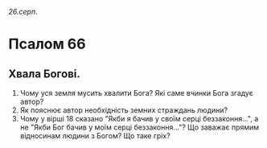 
_26.серп._

# Псалом 66

## Хвала Богові.
1. Чому уся земля мусить хвалити Бога? Які саме вчинки Бога згадує автор?
2. Як пояснює автор необхідність земних страждань людини?
3. Чому у вірші 18 сказано "Якби я бачив у своїм серці беззаконня...", а не "Якби Бог бачив у моїм серці беззаконня..."? Що заважає прямим відносинам людини з Богом? Що таке гріх?
